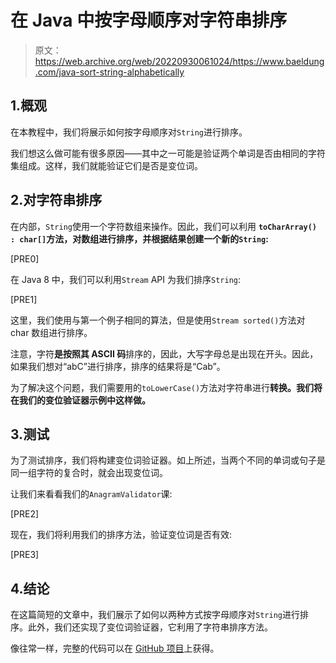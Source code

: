 # 在 Java 中按字母顺序对字符串排序

> 原文：<https://web.archive.org/web/20220930061024/https://www.baeldung.com/java-sort-string-alphabetically>

## 1.概观

在本教程中，我们将展示如何按字母顺序对`String`进行排序。

我们想这么做可能有很多原因——其中之一可能是验证两个单词是否由相同的字符集组成。这样，我们就能验证它们是否是变位词。

## 2.对字符串排序

在内部，`String`使用一个字符数组来操作。因此，我们可以利用 **`toCharArray() : char[]`方法，对数组进行排序，并根据结果创建一个新的`String`:**

[PRE0]

在 Java 8 中，我们可以利用`Stream` API 为我们排序`String`:

[PRE1]

这里，我们使用与第一个例子相同的算法，但是使用`Stream sorted()`方法对 char 数组进行排序。

注意，字符**是按照其 ASCII 码**排序的，因此，大写字母总是出现在开头。因此，如果我们想对“abC”进行排序，排序的结果将是“Cab”。

为了解决这个问题，我们需要用的`toLowerCase()`方法对字符串进行**转换。我们将在我们的变位验证器示例中这样做。**

## 3.测试

为了测试排序，我们将构建变位词验证器。如上所述，当两个不同的单词或句子是同一组字符的复合时，就会出现变位词。

让我们来看看我们的`AnagramValidator`课:

[PRE2]

现在，我们将利用我们的排序方法，验证变位词是否有效:

[PRE3]

## 4.结论

在这篇简短的文章中，我们展示了如何以两种方式按字母顺序对`String`进行排序。此外，我们还实现了变位词验证器，它利用了字符串排序方法。

像往常一样，完整的代码可以在 [GitHub 项目](https://web.archive.org/web/20221208143926/https://github.com/eugenp/tutorials/tree/master/algorithms-modules/algorithms-sorting-2)上获得。